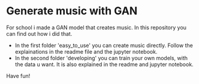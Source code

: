 # Generate music with GAN

For school i made a GAN model that creates music. In this repository you can find out how i did that.

- In the first folder 'easy_to_use' you can create music directly. Follow the explainations in the readme file and the jupyter notebook.
- In the second folder 'developing' you can train your own models, with the data u want. It is also explained in the readme and jupyter notebook.

Have fun!

